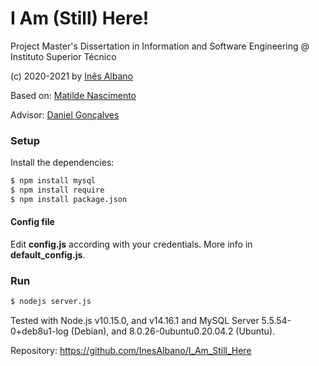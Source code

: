 # I Am (Still) Here!
Project Master's Dissertation in Information and Software Engineering @ Instituto Superior Técnico

(c) 2020-2021 by [Inês Albano](https://github.com/InesAlbano)

Based on: [Matilde Nascimento](https://github.com/matildepgrn)

Advisor: [Daniel Gonçalves](https://github.com/domiriel)

### Setup
Install the dependencies:
```bash
$ npm install mysql
$ npm install require
$ npm install package.json
```
<!--And download the file [qrcode.min.js](https://raw.githubusercontent.com/davidshimjs/qrcodejs/master/qrcode.min.js), from [davidshimjs/qrcodejs](https://github.com/davidshimjs/qrcodejs), into the project's root directory.-->

#### Config file
Edit **config.js** according with your credentials.
More info in **default_config.js**.

### Run
```bash
$ nodejs server.js
```
Tested with Node.js v10.15.0, and v14.16.1 and MySQL Server 5.5.54-0+deb8u1-log (Debian), and 8.0.26-0ubuntu0.20.04.2 (Ubuntu).

Repository: https://github.com/InesAlbano/I_Am_Still_Here
